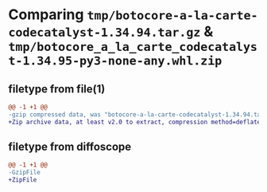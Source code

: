 # Comparing `tmp/botocore-a-la-carte-codecatalyst-1.34.94.tar.gz` & `tmp/botocore_a_la_carte_codecatalyst-1.34.95-py3-none-any.whl.zip`

## filetype from file(1)

```diff
@@ -1 +1 @@
-gzip compressed data, was "botocore-a-la-carte-codecatalyst-1.34.94.tar", last modified: Tue Apr 30 01:01:24 2024, max compression
+Zip archive data, at least v2.0 to extract, compression method=deflate
```

## filetype from diffoscope

```diff
@@ -1 +1 @@
-GzipFile
+ZipFile
```

